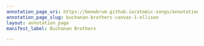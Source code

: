 ```yaml
---
annotation_page_uri: https://benwbrum.github.io/atomic-songs/annotations/buchanan-brothers-canvas-1-ellison.json
annotation_page_slug: buchanan-brothers-canvas-1-ellison
layout: annotation_page
manifest_label: Buchanan Brothers

---
```

